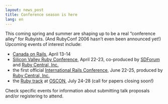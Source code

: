 ```yaml
---
layout: news_post
title: Conference season is here
lang: en
---
```


This coming spring and summer are shaping up to be a real “conference
alley” for Rubyists. (And RubyConf 2006 hasn’t even been announced yet!)
Upcoming events of interest include:

* [Canada on Rails][1], April 13-14
* [Silicon Valley Ruby Conference][2], April 22-23, co-produced by
  [SDForum][3] and [Ruby Central, Inc.][4]
* the first official [International Rails Conference][5], June 22-25,
  produced by [Ruby Central, Inc.][4]
* the [Ruby track][6] at [<span class="caps">OSCON</span>][7], July
  24-28 (call for papers closing soon!)

Check specific events for information about submitting talk proposals
and/or registering to attend.

[1]: http://www.canadaonrails.org 
[2]: http://www.sdforum.org/rubyconference 
[3]: http:/www.sdforum.org 
[4]: http://www.rubycentral.org 
[5]: http://www.railsconf.org 
[6]: http://conferences.oreillynet.com/cs/os2006/create/e_sess/ 
[7]: http://conferences.oreillynet.com/os2006/ 

